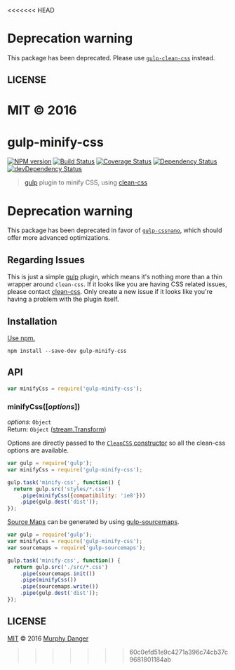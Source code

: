 <<<<<<< HEAD
# Deprecation warning
This package has been deprecated. Please use [`gulp-clean-css`](https://github.com/scniro/gulp-clean-css) instead.

## LICENSE
MIT © 2016
=======
# gulp-minify-css

[![NPM version](http://img.shields.io/npm/v/gulp-minify-css.svg)](https://www.npmjs.com/package/gulp-minify-css)
[![Build Status](https://travis-ci.org/murphydanger/gulp-minify-css.svg?branch=master)](https://travis-ci.org/murphydanger/gulp-minify-css)
[![Coverage Status](https://img.shields.io/coveralls/murphydanger/gulp-minify-css.svg)](https://coveralls.io/r/murphydanger/gulp-minify-css)
[![Dependency Status](https://img.shields.io/david/murphydanger/gulp-minify-css.svg?label=deps)](https://david-dm.org/murphydanger/gulp-minify-css)
[![devDependency Status](https://img.shields.io/david/dev/murphydanger/gulp-minify-css.svg?label=devDeps)](https://david-dm.org/murphydanger/gulp-minify-css#info=devDependencies)

> [gulp](http://gulpjs.com/) plugin to minify CSS, using [clean-css](https://github.com/jakubpawlowicz/clean-css)

# Deprecation warning
This package has been deprecated in favor of [`gulp-cssnano`](https://github.com/ben-eb/gulp-cssnano), which should offer more advanced optimizations.

## Regarding Issues

This is just a simple [gulp](https://github.com/gulpjs/gulp) plugin, which means it's nothing more than a thin wrapper around `clean-css`. If it looks like you are having CSS related issues, please contact [clean-css](https://github.com/jakubpawlowicz/clean-css/issues). Only create a new issue if it looks like you're having a problem with the plugin itself.

## Installation

[Use npm.](https://docs.npmjs.com/cli/install)

```
npm install --save-dev gulp-minify-css
```

## API

```javascript
var minifyCss = require('gulp-minify-css');
```

### minifyCss([*options*])

*options*: `Object`  
Return: `Object` ([stream.Transform](https://nodejs.org/docs/latest/api/stream.html#stream_class_stream_transform))

Options are directly passed to the [`CleanCSS` constructor](https://github.com/jakubpawlowicz/clean-css#how-to-use-clean-css-api) so all the clean-css options are available.

```javascript
var gulp = require('gulp');
var minifyCss = require('gulp-minify-css');

gulp.task('minify-css', function() {
  return gulp.src('styles/*.css')
    .pipe(minifyCss({compatibility: 'ie8'}))
    .pipe(gulp.dest('dist'));
});
```

[Source Maps](http://www.html5rocks.com/tutorials/developertools/sourcemaps/) can be generated by using [gulp-sourcemaps](https://github.com/floridoo/gulp-sourcemaps).

```javascript
var gulp = require('gulp');
var minifyCss = require('gulp-minify-css');
var sourcemaps = require('gulp-sourcemaps');

gulp.task('minify-css', function() {
  return gulp.src('./src/*.css')
    .pipe(sourcemaps.init())
    .pipe(minifyCss())
    .pipe(sourcemaps.write())
    .pipe(gulp.dest('dist'));
});
```

## LICENSE

[MIT](./LICENSE) © 2016 [Murphy Danger](https://github.com/murphydanger)
>>>>>>> 60c0efd51e9c4271a396c74cb37c9681801184ab
